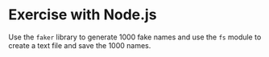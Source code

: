 # Exercise with Node.js
Use the `faker` library to generate 1000 fake names and use the `fs` module to create a text file and save the 1000 names.
